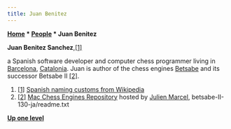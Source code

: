 ```yaml
---
title: Juan Benitez
---
```

**[Home](Home "Home") \* [People](People "People") \* Juan Benitez**


**Juan Benitez Sanchez**,<a id="cite-note-1" href="#cite-ref-1">[1]</a>  

a Spanish software developer and computer chess programmer living in [Barcelona](https://en.wikipedia.org/wiki/Barcelona), [Catalonia](https://en.wikipedia.org/wiki/Catalonia). 
Juan is author of the chess engines [Betsabe](Betsabe "Betsabe") and its successor Betsabe II <a id="cite-note-2" href="#cite-ref-2">[2]</a>.






1. <a id="cite-ref-1" href="#cite-note-1">[1]</a> [Spanish naming customs from Wikipedia](https://en.wikipedia.org/wiki/Spanish_naming_customs)
2. <a id="cite-ref-2" href="#cite-note-2">[2]</a> [Mac Chess Engines Repository](http://julien.marcel.free.fr/macchess/Chess_on_Mac/Engines.html) hosted by [Julien Marcel](Julien_Marcel "Julien Marcel"), betsabe-II-130-ja/readme.txt

**[Up one level](People "People")**







 
